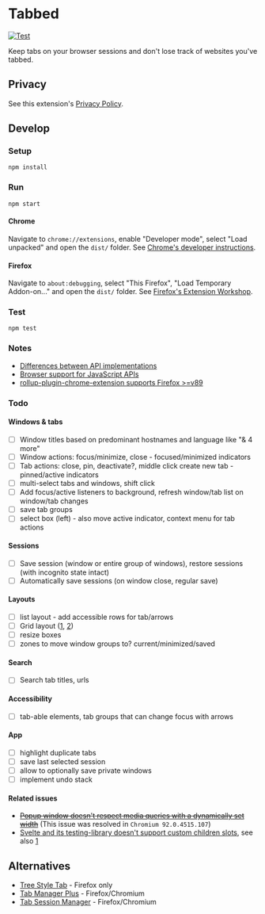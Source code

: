 # Tabbed

[![Test](https://github.com/brettinternet/tabbed/actions/workflows/test.yml/badge.svg)](https://github.com/brettinternet/tabbed/actions/workflows/test.yml)

Keep tabs on your browser sessions and don't lose track of websites you've tabbed.

## Privacy

See this extension's [Privacy Policy](./PRIVACYPOLICY.md).

## Develop

### Setup

```
npm install
```

### Run

```
npm start
```

#### Chrome

Navigate to `chrome://extensions`, enable "Developer mode", select "Load unpacked" and open the `dist/` folder. See [Chrome's developer instructions](https://developer.chrome.com/docs/extensions/mv3/getstarted/).

#### Firefox

Navigate to `about:debugging`, select "This Firefox", "Load Temporary Addon-on..." and open the `dist/` folder. See [Firefox's Extension Workshop](https://extensionworkshop.com/documentation/develop/temporary-installation-in-firefox/).

### Test

```
npm test
```

### Notes

- [Differences between API implementations](https://developer.mozilla.org/en-US/docs/Mozilla/Add-ons/WebExtensions/Differences_between_API_implementations)
- [Browser support for JavaScript APIs](https://developer.mozilla.org/en-US/docs/Mozilla/Add-ons/WebExtensions/Browser_support_for_JavaScript_APIs)
- [rollup-plugin-chrome-extension supports Firefox >=v89](https://github.com/extend-chrome/rollup-plugin-chrome-extension#%EF%B8%8F-what-about-firefox-support)

### Todo

#### Windows & tabs

- [ ] Window titles based on predominant hostnames and language like "& 4 more"
- [ ] Window actions: focus/minimize, close - focused/minimized indicators
- [ ] Tab actions: close, pin, deactivate?, middle click create new tab - pinned/active indicators
- [ ] multi-select tabs and windows, shift click
- [ ] Add focus/active listeners to background, refresh window/tab list on window/tab changes
- [ ] save tab groups
- [ ] select box (left) - also move active indicator, context menu for tab actions

#### Sessions

- [ ] Save session (window or entire group of windows), restore sessions (with incognito state intact)
- [ ] Automatically save sessions (on window close, regular save)

#### Layouts

- [ ] list layout - add accessible rows for tab/arrows
- [ ] Grid layout ([1](https://github.com/isaacHagoel/svelte-dnd-action), [2](https://github.com/vaheqelyan/svelte-grid))
- [ ] resize boxes
- [ ] zones to move window groups to? current/minimized/saved

#### Search

- [ ] Search tab titles, urls

#### Accessibility

- [ ] tab-able elements, tab groups that can change focus with arrows

#### App

- [ ] highlight duplicate tabs
- [ ] save last selected session
- [ ] allow to optionally save private windows
- [ ] implement undo stack

#### Related issues

- ~~[Popup window doesn't respect media queries with a dynamically set width](https://bugs.chromium.org/p/chromium/issues/detail?id=1230120)~~ (This issue was resolved in `Chromium 92.0.4515.107`)
- [Svelte and its testing-library doesn't support custom children slots](https://github.com/sveltejs/svelte/pull/4296), see also [1](https://github.com/testing-library/svelte-testing-library/issues/48)

## Alternatives

- [Tree Style Tab](https://github.com/piroor/treestyletab) - Firefox only
- [Tab Manager Plus](https://github.com/stefanXO/Tab-Manager-Plus) - Firefox/Chromium
- [Tab Session Manager](https://github.com/sienori/Tab-Session-Manager) - Firefox/Chromium
